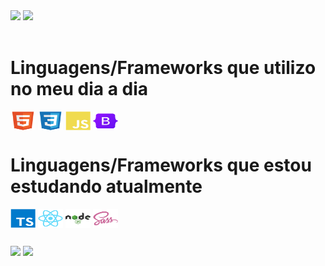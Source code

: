 <div>
  <a href="https://github.com/Gabrieltsoares"></a>
  <img  height="180em" src="https://github-readme-stats.vercel.app/api?username=Gabrieltsoares&show_icons=true&theme=tokyonight&layout=compact&rank_icon=github">
  <img height="180em" src="https://github-readme-stats.vercel.app/api/top-langs/?username=Gabrieltsoares&theme=tokyonight&size_weight=0.5&count_weight=0.5&layout=compact&langs_count=8">
</div>

<div style="display: inline_block"><br>
  <h1 font-size=1rem>Linguagens/Frameworks que utilizo no meu dia a dia</h1>
  <img align="center" alt="HTML" height="30" width="40" src="https://raw.githubusercontent.com/devicons/devicon/master/icons/html5/html5-original.svg">
  <img align="center" alt="CSS" height="30" width="40" src="https://raw.githubusercontent.com/devicons/devicon/master/icons/css3/css3-original.svg">
  <img align="center" alt="Js" height="30" width="40" src="https://raw.githubusercontent.com/devicons/devicon/master/icons/javascript/javascript-plain.svg">
  <img align="center" alt="Js" height="30" width="40" src="https://raw.githubusercontent.com/devicons/devicon/master/icons/bootstrap/bootstrap-original.svg" />
  
  <h1>Linguagens/Frameworks que estou estudando atualmente</h1>
  <img align="center" alt="Ts" height="30" width="40" src="https://raw.githubusercontent.com/devicons/devicon/master/icons/typescript/typescript-plain.svg">
  <img align="center" alt="React" height="30" width="40" src="https://raw.githubusercontent.com/devicons/devicon/master/icons/react/react-original.svg">
  <img align="center" alt="React" height="30" width="40" src="https://raw.githubusercontent.com/devicons/devicon/master/icons/nodejs/nodejs-original-wordmark.svg" >
  <img align="center" alt="React" height="30" width="40" src="https://raw.githubusercontent.com/devicons/devicon/master/icons/sass/sass-original.svg" >
</div>
  
  ##
 
<div>  
  <a href = "mailto:gabrdev1@outlook.com"><img src="https://img.shields.io/badge/Microsoft_Outlook-0078D4?style=for-the-badge&logo=microsoft-outlook&logoColor=white" target="_blank"></a>
  <a href=""target="_blank"><img src="https://img.shields.io/badge/-LinkedIn-%230077B5?style=for-the-badge&logo=linkedin&logoColor=white" target="_blank"></a>  
</div>
